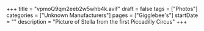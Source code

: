 +++
title = "vpmoQ9qm2eeb2w5whb4k.avif"
draft = false
tags = ["Photos"]
categories = ["Unknown Manufacturers"]
pages = ["Gigglebee's"]
startDate = ""
description = "Picture of Stella from the first Piccadilly Circus"
+++
